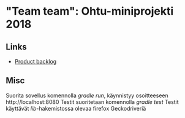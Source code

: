# "Team team":  Ohtu-miniprojekti 2018

## Links

* [Product backlog](https://docs.google.com/spreadsheets/d/10v1C_SqCL5R2vVQS019tSk6TDwTYgx2USbZ7cdNQoRU)

## Misc

Suorita sovellus komennolla _gradle run_, käynnistyy osoitteeseen http://localhost:8080
Testit suoritetaan komennolla _gradle test_
Testit käyttävät _lib_-hakemistossa olevaa firefox Geckodriveriä

